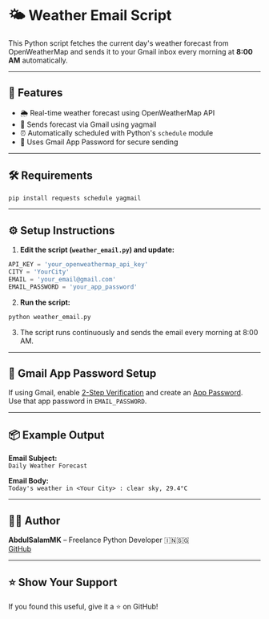 # 🌤️ Weather Email Script

This Python script fetches the current day's weather forecast from OpenWeatherMap and sends it to your Gmail inbox every morning at **8:00 AM** automatically.

---

## 🚀 Features

- 🌦️ Real-time weather forecast using OpenWeatherMap API  
- 📧 Sends forecast via Gmail using yagmail  
- ⏰ Automatically scheduled with Python's `schedule` module  
- 🔐 Uses Gmail App Password for secure sending  

---

## 🛠️ Requirements

```bash
pip install requests schedule yagmail
```

---

## ⚙️ Setup Instructions

1. **Edit the script (`weather_email.py`) and update:**

```python
API_KEY = 'your_openweathermap_api_key'
CITY = 'YourCity'
EMAIL = 'your_email@gmail.com'
EMAIL_PASSWORD = 'your_app_password'
```

2. **Run the script:**

```bash
python weather_email.py
```

3. The script runs continuously and sends the email every morning at 8:00 AM.

---

## 🔐 Gmail App Password Setup

If using Gmail, enable [2-Step Verification](https://myaccount.google.com/security) and create an [App Password](https://myaccount.google.com/apppasswords).  
Use that app password in `EMAIL_PASSWORD`.

---

## 📦 Example Output

**Email Subject:**  
`Daily Weather Forecast`

**Email Body:**  
`Today's weather in <Your City> : clear sky, 29.4°C`

---

## 👨‍💻 Author

**AbdulSalamMK** – Freelance Python Developer 🇮🇳🇸🇬  
[GitHub](https://github.com/AbdulSalamMK)

---

## ⭐️ Show Your Support

If you found this useful, give it a ⭐️ on GitHub!
